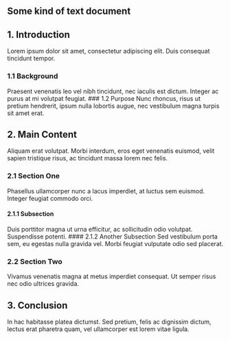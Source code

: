 ## Some kind of text document

## 1. Introduction
Lorem ipsum dolor sit amet, consectetur adipiscing elit. Duis consequat tincidunt tempor.
### 1.1 Background
Praesent venenatis leo vel nibh tincidunt, nec iaculis est dictum. Integer ac purus at mi volutpat feugiat.
    ### 1.2 Purpose
    Nunc rhoncus, risus ut pretium hendrerit, ipsum nulla lobortis augue, nec vestibulum magna turpis sit amet erat.

## 2. Main Content

Aliquam erat volutpat. Morbi interdum, eros eget venenatis euismod, velit sapien tristique risus, ac tincidunt massa lorem nec felis.

### 2.1 Section One

Phasellus ullamcorper nunc a lacus imperdiet, at luctus sem euismod. Integer feugiat commodo orci.

#### 2.1.1 Subsection
Duis porttitor magna ut urna efficitur, ac sollicitudin odio volutpat. Suspendisse potenti.
    #### 2.1.2 Another Subsection
    Sed vestibulum porta sem, eu egestas nulla gravida vel. Morbi feugiat vulputate odio sed placerat.

### 2.2 Section Two

Vivamus venenatis magna at metus imperdiet consequat. Ut semper risus nec odio ultrices gravida.

## 3. Conclusion

In hac habitasse platea dictumst. Sed pretium, felis ac dignissim dictum, lectus erat pharetra quam, vel ullamcorper est lorem vitae ligula.
